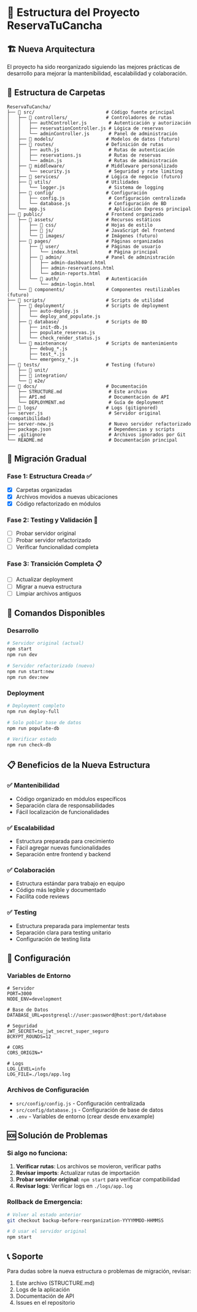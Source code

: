 # 📁 Estructura del Proyecto ReservaTuCancha

## 🏗️ Nueva Arquitectura

El proyecto ha sido reorganizado siguiendo las mejores prácticas de desarrollo para mejorar la mantenibilidad, escalabilidad y colaboración.

## 📂 Estructura de Carpetas

```
ReservaTuCancha/
├── 📁 src/                          # Código fuente principal
│   ├── 📁 controllers/              # Controladores de rutas
│   │   ├── authController.js        # Autenticación y autorización
│   │   ├── reservationController.js # Lógica de reservas
│   │   └── adminController.js       # Panel de administración
│   ├── 📁 models/                   # Modelos de datos (futuro)
│   ├── 📁 routes/                   # Definición de rutas
│   │   ├── auth.js                  # Rutas de autenticación
│   │   ├── reservations.js          # Rutas de reservas
│   │   └── admin.js                 # Rutas de administración
│   ├── 📁 middleware/               # Middleware personalizado
│   │   └── security.js              # Seguridad y rate limiting
│   ├── 📁 services/                 # Lógica de negocio (futuro)
│   ├── 📁 utils/                    # Utilidades
│   │   └── logger.js                # Sistema de logging
│   ├── 📁 config/                   # Configuración
│   │   ├── config.js                # Configuración centralizada
│   │   └── database.js              # Configuración de BD
│   └── app.js                       # Aplicación Express principal
├── 📁 public/                       # Frontend organizado
│   ├── 📁 assets/                   # Recursos estáticos
│   │   ├── 📁 css/                  # Hojas de estilo
│   │   ├── 📁 js/                   # JavaScript del frontend
│   │   └── 📁 images/               # Imágenes (futuro)
│   ├── 📁 pages/                    # Páginas organizadas
│   │   ├── 📁 user/                 # Páginas de usuario
│   │   │   └── index.html           # Página principal
│   │   ├── 📁 admin/                # Panel de administración
│   │   │   ├── admin-dashboard.html
│   │   │   ├── admin-reservations.html
│   │   │   └── admin-reports.html
│   │   └── 📁 auth/                 # Autenticación
│   │       └── admin-login.html
│   └── 📁 components/               # Componentes reutilizables (futuro)
├── 📁 scripts/                      # Scripts de utilidad
│   ├── 📁 deployment/               # Scripts de deployment
│   │   ├── auto-deploy.js
│   │   └── deploy_and_populate.js
│   ├── 📁 database/                 # Scripts de BD
│   │   ├── init-db.js
│   │   ├── populate_reservas.js
│   │   └── check_render_status.js
│   └── 📁 maintenance/              # Scripts de mantenimiento
│       ├── debug_*.js
│       ├── test_*.js
│       └── emergency_*.js
├── 📁 tests/                        # Testing (futuro)
│   ├── 📁 unit/
│   ├── 📁 integration/
│   └── 📁 e2e/
├── 📁 docs/                         # Documentación
│   ├── STRUCTURE.md                 # Este archivo
│   ├── API.md                       # Documentación de API
│   └── DEPLOYMENT.md                # Guía de deployment
├── 📁 logs/                         # Logs (gitignored)
├── server.js                        # Servidor original (compatibilidad)
├── server-new.js                    # Nuevo servidor refactorizado
├── package.json                     # Dependencias y scripts
├── .gitignore                       # Archivos ignorados por Git
└── README.md                        # Documentación principal
```

## 🔄 Migración Gradual

### Fase 1: Estructura Creada ✅
- [x] Carpetas organizadas
- [x] Archivos movidos a nuevas ubicaciones
- [x] Código refactorizado en módulos

### Fase 2: Testing y Validación 🔄
- [ ] Probar servidor original
- [ ] Probar servidor refactorizado
- [ ] Verificar funcionalidad completa

### Fase 3: Transición Completa 📋
- [ ] Actualizar deployment
- [ ] Migrar a nueva estructura
- [ ] Limpiar archivos antiguos

## 🚀 Comandos Disponibles

### Desarrollo
```bash
# Servidor original (actual)
npm start
npm run dev

# Servidor refactorizado (nuevo)
npm run start:new
npm run dev:new
```

### Deployment
```bash
# Deployment completo
npm run deploy-full

# Solo poblar base de datos
npm run populate-db

# Verificar estado
npm run check-db
```

## 📋 Beneficios de la Nueva Estructura

### ✅ Mantenibilidad
- Código organizado en módulos específicos
- Separación clara de responsabilidades
- Fácil localización de funcionalidades

### ✅ Escalabilidad
- Estructura preparada para crecimiento
- Fácil agregar nuevas funcionalidades
- Separación entre frontend y backend

### ✅ Colaboración
- Estructura estándar para trabajo en equipo
- Código más legible y documentado
- Facilita code reviews

### ✅ Testing
- Estructura preparada para implementar tests
- Separación clara para testing unitario
- Configuración de testing lista

## 🔧 Configuración

### Variables de Entorno
```env
# Servidor
PORT=3000
NODE_ENV=development

# Base de Datos
DATABASE_URL=postgresql://user:password@host:port/database

# Seguridad
JWT_SECRET=tu_jwt_secret_super_seguro
BCRYPT_ROUNDS=12

# CORS
CORS_ORIGIN=*

# Logs
LOG_LEVEL=info
LOG_FILE=./logs/app.log
```

### Archivos de Configuración
- `src/config/config.js` - Configuración centralizada
- `src/config/database.js` - Configuración de base de datos
- `.env` - Variables de entorno (crear desde env.example)

## 🆘 Solución de Problemas

### Si algo no funciona:
1. **Verificar rutas**: Los archivos se movieron, verificar paths
2. **Revisar imports**: Actualizar rutas de importación
3. **Probar servidor original**: `npm start` para verificar compatibilidad
4. **Revisar logs**: Verificar logs en `./logs/app.log`

### Rollback de Emergencia:
```bash
# Volver al estado anterior
git checkout backup-before-reorganization-YYYYMMDD-HHMMSS

# O usar el servidor original
npm start
```

## 📞 Soporte

Para dudas sobre la nueva estructura o problemas de migración, revisar:
1. Este archivo (STRUCTURE.md)
2. Logs de la aplicación
3. Documentación de API
4. Issues en el repositorio
